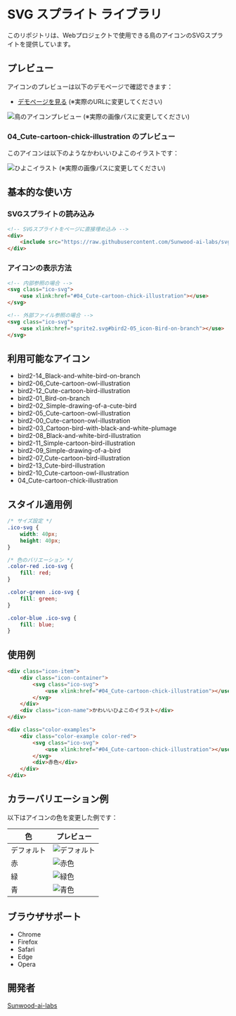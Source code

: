 # SVG スプライト ライブラリ

このリポジトリは、Webプロジェクトで使用できる鳥のアイコンのSVGスプライトを提供しています。

## プレビュー

アイコンのプレビューは以下のデモページで確認できます：
- [デモページを見る](https://sunwood-ai-labs.github.io/svg-library/) (※実際のURLに変更してください)

![鳥のアイコンプレビュー](https://github.com/Sunwood-ai-labs/svg-library/raw/main/preview.png) (※実際の画像パスに変更してください)

### 04_Cute-cartoon-chick-illustration のプレビュー

このアイコンは以下のようなかわいいひよこのイラストです：

![ひよこイラスト](https://github.com/Sunwood-ai-labs/svg-library/raw/main/icons/04_Cute-cartoon-chick-illustration.png) (※実際の画像パスに変更してください)

## 基本的な使い方

### SVGスプライトの読み込み

```html
<!-- SVGスプライトをページに直接埋め込み -->
<div>
    <include src="https://raw.githubusercontent.com/Sunwood-ai-labs/svg-library/refs/heads/main/sandbox/birds-sprite8.svg"></include>
</div>
```

### アイコンの表示方法

```html
<!-- 内部参照の場合 -->
<svg class="ico-svg">
    <use xlink:href="#04_Cute-cartoon-chick-illustration"></use>
</svg>

<!-- 外部ファイル参照の場合 -->
<svg class="ico-svg">
    <use xlink:href="sprite2.svg#bird2-05_icon-Bird-on-branch"></use>
</svg>
```

## 利用可能なアイコン

- bird2-14_Black-and-white-bird-on-branch
- bird2-06_Cute-cartoon-owl-illustration
- bird2-12_Cute-cartoon-bird-illustration
- bird2-01_Bird-on-branch
- bird2-02_Simple-drawing-of-a-cute-bird
- bird2-05_Cute-cartoon-owl-illustration
- bird2-00_Cute-cartoon-owl-illustration
- bird2-03_Cartoon-bird-with-black-and-white-plumage
- bird2-08_Black-and-white-bird-illustration
- bird2-11_Simple-cartoon-bird-illustration
- bird2-09_Simple-drawing-of-a-bird
- bird2-07_Cute-cartoon-bird-illustration
- bird2-13_Cute-bird-illustration
- bird2-10_Cute-cartoon-owl-illustration
- 04_Cute-cartoon-chick-illustration

## スタイル適用例

```css
/* サイズ設定 */
.ico-svg {
    width: 40px;
    height: 40px;
}

/* 色のバリエーション */
.color-red .ico-svg {
    fill: red;
}

.color-green .ico-svg {
    fill: green;
}

.color-blue .ico-svg {
    fill: blue;
}
```

## 使用例

```html
<div class="icon-item">
    <div class="icon-container">
        <svg class="ico-svg">
            <use xlink:href="#04_Cute-cartoon-chick-illustration"></use>
        </svg>
    </div>
    <div class="icon-name">かわいいひよこのイラスト</div>
</div>

<div class="color-examples">
    <div class="color-example color-red">
        <svg class="ico-svg">
            <use xlink:href="#04_Cute-cartoon-chick-illustration"></use>
        </svg>
        <div>赤色</div>
    </div>
</div>
```

## カラーバリエーション例

以下はアイコンの色を変更した例です：

| 色 | プレビュー |
|------|---------|
| デフォルト | ![デフォルト](https://github.com/Sunwood-ai-labs/svg-library/raw/main/examples/default.png) |
| 赤 | ![赤色](https://github.com/Sunwood-ai-labs/svg-library/raw/main/examples/red.png) |
| 緑 | ![緑色](https://github.com/Sunwood-ai-labs/svg-library/raw/main/examples/green.png) |
| 青 | ![青色](https://github.com/Sunwood-ai-labs/svg-library/raw/main/examples/blue.png) |

## ブラウザサポート

- Chrome
- Firefox
- Safari
- Edge
- Opera

## 開発者

[Sunwood-ai-labs](https://github.com/Sunwood-ai-labs)
